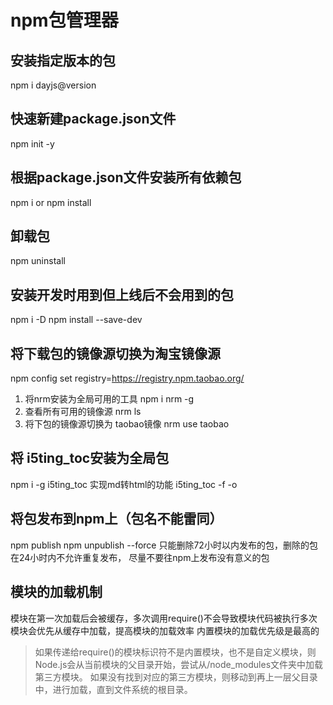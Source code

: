 # npm包管理器
## 安装指定版本的包
npm i dayjs@version
## 快速新建package.json文件
npm init -y
## 根据package.json文件安装所有依赖包
npm i or npm install
## 卸载包
npm uninstall <packageName>
## 安装开发时用到但上线后不会用到的包
npm i <package name> -D
npm install <package name> --save-dev
## 将下载包的镜像源切换为淘宝镜像源
npm config set registry=https://registry.npm.taobao.org/
1. 将nrm安装为全局可用的工具
    npm i nrm -g
2. 查看所有可用的镜像源
    nrm ls
3. 将下包的镜像源切换为 taobao镜像
    nrm use taobao
## 将 i5ting_toc安装为全局包
npm i -g i5ting_toc
实现md转html的功能
i5ting_toc -f <md filename> -o

## 将包发布到npm上（包名不能雷同）
npm publish
npm unpublish --force 
只能删除72小时以内发布的包，删除的包在24小时内不允许重复发布， 尽量不要往npm上发布没有意义的包
## 模块的加载机制
模块在第一次加载后会被缓存，多次调用require()不会导致模块代码被执行多次
模块会优先从缓存中加载，提高模块的加载效率
内置模块的加载优先级是最高的
> 如果传递给require()的模块标识符不是内置模块，也不是自定义模块，则Node.js会从当前模块的父目录开始，尝试从/node_modules文件夹中加载第三方模块。
> 如果没有找到对应的第三方模块，则移动到再上一层父目录中，进行加载，直到文件系统的根目录。

